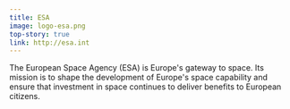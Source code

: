 ```yaml
---
title: ESA
image: logo-esa.png
top-story: true
link: http://esa.int
---
```


The European Space Agency (ESA) is Europe's gateway to space. Its mission is to shape the development of Europe's space capability and ensure that investment in space continues to deliver benefits to European citizens.
